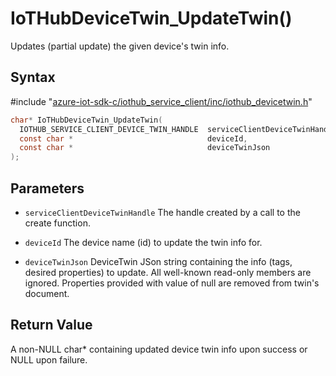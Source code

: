 # IoTHubDeviceTwin_UpdateTwin()

Updates (partial update) the given device's twin info.

## Syntax

\#include "[azure-iot-sdk-c/iothub_service_client/inc/iothub_devicetwin.h](../iothub-devicetwin-h.md)"  
```C
char* IoTHubDeviceTwin_UpdateTwin(
  IOTHUB_SERVICE_CLIENT_DEVICE_TWIN_HANDLE  serviceClientDeviceTwinHandle,
  const char *                              deviceId,
  const char *                              deviceTwinJson
);
```

## Parameters
* `serviceClientDeviceTwinHandle` The handle created by a call to the create function. 

* `deviceId` The device name (id) to update the twin info for. 

* `deviceTwinJson` DeviceTwin JSon string containing the info (tags, desired properties) to update. All well-known read-only members are ignored. Properties provided with value of null are removed from twin's document.

## Return Value
A non-NULL char* containing updated device twin info upon success or NULL upon failure.

